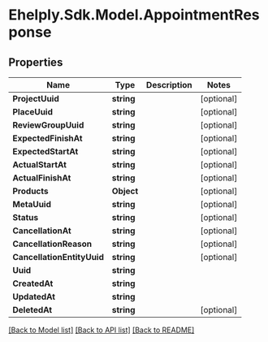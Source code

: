 # Ehelply.Sdk.Model.AppointmentResponse

## Properties

Name | Type | Description | Notes
------------ | ------------- | ------------- | -------------
**ProjectUuid** | **string** |  | [optional] 
**PlaceUuid** | **string** |  | [optional] 
**ReviewGroupUuid** | **string** |  | [optional] 
**ExpectedFinishAt** | **string** |  | [optional] 
**ExpectedStartAt** | **string** |  | [optional] 
**ActualStartAt** | **string** |  | [optional] 
**ActualFinishAt** | **string** |  | [optional] 
**Products** | **Object** |  | [optional] 
**MetaUuid** | **string** |  | [optional] 
**Status** | **string** |  | [optional] 
**CancellationAt** | **string** |  | [optional] 
**CancellationReason** | **string** |  | [optional] 
**CancellationEntityUuid** | **string** |  | [optional] 
**Uuid** | **string** |  | 
**CreatedAt** | **string** |  | 
**UpdatedAt** | **string** |  | 
**DeletedAt** | **string** |  | [optional] 

[[Back to Model list]](../README.md#documentation-for-models) [[Back to API list]](../README.md#documentation-for-api-endpoints) [[Back to README]](../README.md)

